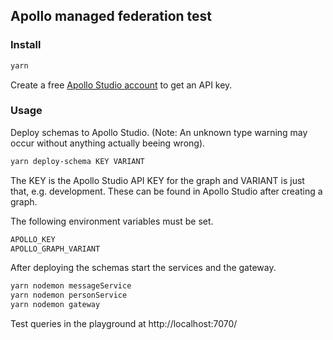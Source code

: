 ## Apollo managed federation test

### Install

```bash
yarn
```

Create a free [Apollo Studio account](https://studio.apollographql.com/login) to get an API key. 

### Usage

Deploy schemas to Apollo Studio. (Note: An unknown type warning may occur without anything actually beeing wrong).

```bash
yarn deploy-schema KEY VARIANT
```

The KEY is the Apollo Studio API KEY for the graph and VARIANT is just that, e.g. development. These can be found in Apollo Studio after creating a graph.

The following environment variables must be set.
```bash
APOLLO_KEY
APOLLO_GRAPH_VARIANT
```

After deploying the schemas start the services and the gateway.

```bash
yarn nodemon messageService
yarn nodemon personService
yarn nodemon gateway

```

Test queries in the playground at http://localhost:7070/